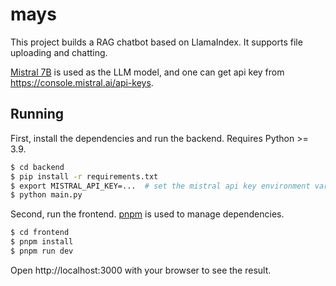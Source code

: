 # mays

This project builds a RAG chatbot based on LlamaIndex. It supports file uploading and chatting.

[Mistral 7B](https://docs.mistral.ai/getting-started/models/) is used as the LLM model, and one can get api key from https://console.mistral.ai/api-keys.

## Running

First, install the dependencies and run the backend. Requires Python >= 3.9.
```bash
$ cd backend
$ pip install -r requirements.txt
$ export MISTRAL_API_KEY=...  # set the mistral api key environment variable
$ python main.py
```

Second, run the frontend. [pnpm](https://pnpm.io/) is used to manage dependencies.
```bash
$ cd frontend
$ pnpm install
$ pnpm run dev
```

Open http://localhost:3000 with your browser to see the result.
